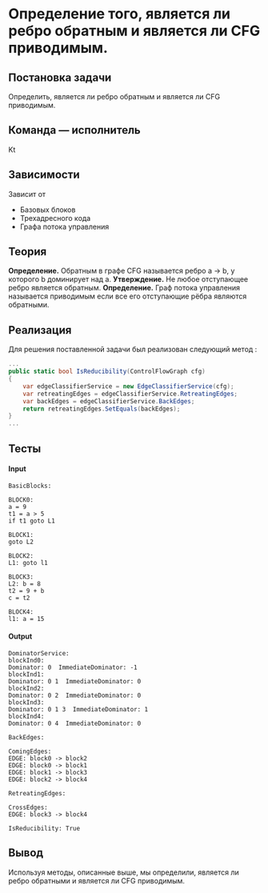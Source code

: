 # Определение того, является ли ребро обратным и является ли CFG приводимым.

## Постановка задачи
Определить, является ли ребро обратным и является ли CFG приводимым.
## Команда — исполнитель
Kt

## Зависимости
Зависит от  
- Базовых блоков  
- Трехадресного кода  
- Графа потока управления 

## Теория

**Определение.** Обратным в графе CFG называется ребро a → b, у
которого b доминирует над a.
**Утверждение.** Не любое отступающее ребро является обратным.
**Определение.** Граф потока управления называется приводимым если
все его отступающие рёбра являются обратными.
## Реализация

Для решения поставленной задачи был реализован следующий метод :

```csharp
...
public static bool IsReducibility(ControlFlowGraph cfg)
{
	var edgeClassifierService = new EdgeClassifierService(cfg);
	var retreatingEdges = edgeClassifierService.RetreatingEdges;
	var backEdges = edgeClassifierService.BackEdges;
	return retreatingEdges.SetEquals(backEdges);
}
...
```

## Тесты
#### Input

```
BasicBlocks:

BLOCK0:
a = 9
t1 = a > 5
if t1 goto L1

BLOCK1:
goto L2

BLOCK2:
L1: goto l1

BLOCK3:
L2: b = 8
t2 = 9 + b
c = t2

BLOCK4:
l1: a = 15
```
#### Output

```
DominatorService:
blockInd0:
Dominator: 0  ImmediateDominator: -1
blockInd1:
Dominator: 0 1  ImmediateDominator: 0
blockInd2:
Dominator: 0 2  ImmediateDominator: 0
blockInd3:
Dominator: 0 1 3  ImmediateDominator: 1
blockInd4:
Dominator: 0 4  ImmediateDominator: 0

BackEdges:

ComingEdges:
EDGE: block0 -> block2
EDGE: block0 -> block1
EDGE: block1 -> block3
EDGE: block2 -> block4

RetreatingEdges:

CrossEdges:
EDGE: block3 -> block4

IsReducibility: True
```

## Вывод
Используя методы, описанные выше, мы определили, является ли ребро обратными и является ли CFG приводимым.
